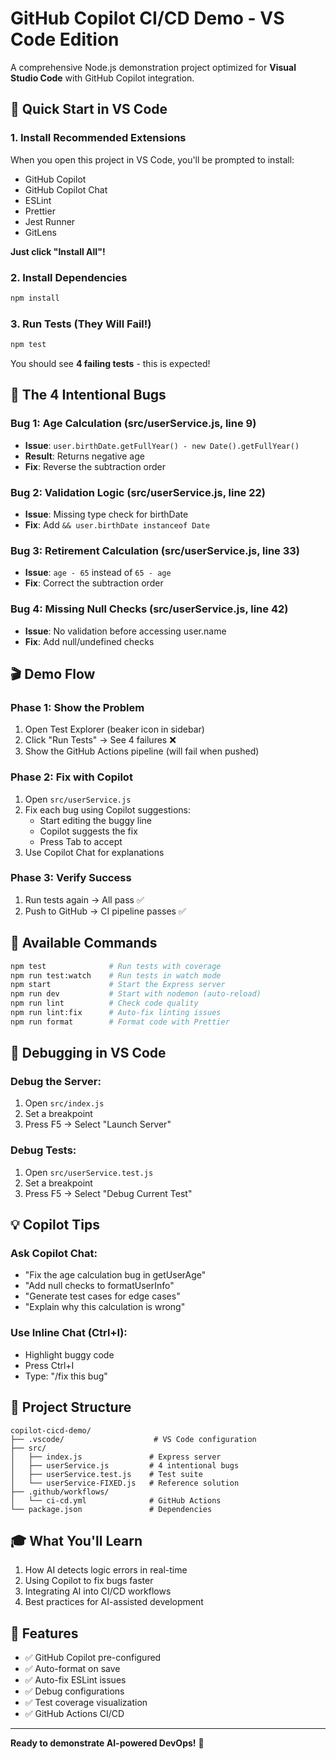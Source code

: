 # GitHub Copilot CI/CD Demo - VS Code Edition

A comprehensive Node.js demonstration project optimized for **Visual Studio Code** with GitHub Copilot integration.

## 🎯 Quick Start in VS Code

### 1. Install Recommended Extensions
When you open this project in VS Code, you'll be prompted to install:
- GitHub Copilot
- GitHub Copilot Chat
- ESLint
- Prettier
- Jest Runner
- GitLens

**Just click "Install All"!**

### 2. Install Dependencies
```bash
npm install
```

### 3. Run Tests (They Will Fail!)
```bash
npm test
```
You should see **4 failing tests** - this is expected!

## 🐛 The 4 Intentional Bugs

### Bug 1: Age Calculation (src/userService.js, line 9)
- **Issue**: `user.birthDate.getFullYear() - new Date().getFullYear()`
- **Result**: Returns negative age
- **Fix**: Reverse the subtraction order

### Bug 2: Validation Logic (src/userService.js, line 22)
- **Issue**: Missing type check for birthDate
- **Fix**: Add `&& user.birthDate instanceof Date`

### Bug 3: Retirement Calculation (src/userService.js, line 33)
- **Issue**: `age - 65` instead of `65 - age`
- **Fix**: Correct the subtraction order

### Bug 4: Missing Null Checks (src/userService.js, line 42)
- **Issue**: No validation before accessing user.name
- **Fix**: Add null/undefined checks

## 🎬 Demo Flow

### Phase 1: Show the Problem
1. Open Test Explorer (beaker icon in sidebar)
2. Click "Run Tests" → See 4 failures ❌
3. Show the GitHub Actions pipeline (will fail when pushed)

### Phase 2: Fix with Copilot
1. Open `src/userService.js`
2. Fix each bug using Copilot suggestions:
   - Start editing the buggy line
   - Copilot suggests the fix
   - Press Tab to accept
3. Use Copilot Chat for explanations

### Phase 3: Verify Success
1. Run tests again → All pass ✅
2. Push to GitHub → CI pipeline passes ✅

## 🚀 Available Commands

```bash
npm test              # Run tests with coverage
npm run test:watch    # Run tests in watch mode
npm start             # Start the Express server
npm run dev           # Start with nodemon (auto-reload)
npm run lint          # Check code quality
npm run lint:fix      # Auto-fix linting issues
npm run format        # Format code with Prettier
```

## 🐞 Debugging in VS Code

### Debug the Server:
1. Open `src/index.js`
2. Set a breakpoint
3. Press F5 → Select "Launch Server"

### Debug Tests:
1. Open `src/userService.test.js`
2. Set a breakpoint
3. Press F5 → Select "Debug Current Test"

## 💡 Copilot Tips

### Ask Copilot Chat:
- "Fix the age calculation bug in getUserAge"
- "Add null checks to formatUserInfo"
- "Generate test cases for edge cases"
- "Explain why this calculation is wrong"

### Use Inline Chat (Ctrl+I):
- Highlight buggy code
- Press Ctrl+I
- Type: "/fix this bug"

## 📁 Project Structure

```
copilot-cicd-demo/
├── .vscode/                    # VS Code configuration
├── src/
│   ├── index.js               # Express server
│   ├── userService.js         # 4 intentional bugs
│   ├── userService.test.js    # Test suite
│   └── userService-FIXED.js   # Reference solution
├── .github/workflows/
│   └── ci-cd.yml              # GitHub Actions
└── package.json               # Dependencies
```

## 🎓 What You'll Learn

1. How AI detects logic errors in real-time
2. Using Copilot to fix bugs faster
3. Integrating AI into CI/CD workflows
4. Best practices for AI-assisted development

## 🌟 Features

- ✅ GitHub Copilot pre-configured
- ✅ Auto-format on save
- ✅ Auto-fix ESLint issues
- ✅ Debug configurations
- ✅ Test coverage visualization
- ✅ GitHub Actions CI/CD

---

**Ready to demonstrate AI-powered DevOps!** 🚀
